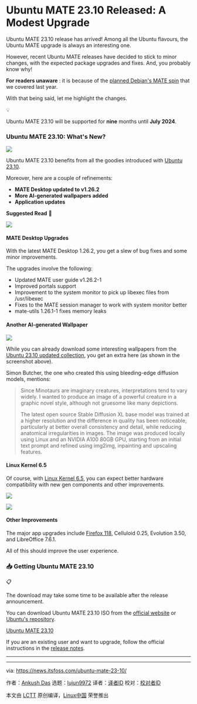 [#]: subject: "Ubuntu MATE 23.10 Released: A Modest Upgrade"
[#]: via: "https://news.itsfoss.com/ubuntu-mate-23-10/"
[#]: author: "Ankush Das https://news.itsfoss.com/author/ankush/"
[#]: collector: "lujun9972/lctt-scripts-1693450080"
[#]: translator: "geekpi"
[#]: reviewer: " "
[#]: publisher: " "
[#]: url: " "

Ubuntu MATE 23.10 Released: A Modest Upgrade
======
Ubuntu MATE 23.10 release has arrived!
Among all the Ubuntu flavours, the Ubuntu MATE upgrade is always an interesting one.

However, recent Ubuntu MATE releases have decided to stick to minor changes, with the expected package upgrades and fixes. And, you probably know why!

**For readers unaware** : it is because of the [planned Debian's MATE spin][1] that we covered last year.

With that being said, let me highlight the changes.

💡

Ubuntu MATE 23.10 will be supported for **nine** months until **July 2024**.

### Ubuntu MATE 23.10: What's New?

![][2]

Ubuntu MATE 23.10 benefits from all the goodies introduced with [Ubuntu 23.10][3].

Moreover, here are a couple of refinements:

  * **MATE Desktop updated to v1.26.2**
  * **More AI-generated wallpapers added**
  * **Application updates**



**Suggested Read** 📖

![][4]

#### MATE Desktop Upgrades

With the latest MATE Desktop 1.26.2, you get a slew of bug fixes and some minor improvements.

The upgrades involve the following:

  * Updated MATE user guide v1.26.2-1
  * Improved portals support
  * Improvement to the system monitor to pick up libexec files from /usr/libexec
  * Fixes to the MATE session manager to work with system monitor better
  * mate-utils 1.26.1-1 fixes memory leaks



#### Another AI-generated Wallpaper

![][5]

While you can already download some interesting wallpapers from the [Ubuntu 23.10 updated collection][6], you get an extra here (as shown in the screenshot above).

Simon Butcher, the one who created this using bleeding-edge diffusion models, mentions:

> Since Minotaurs are imaginary creatures, interpretations tend to vary widely. I wanted to produce an image of a powerful creature in a graphic novel style, although not gruesome like many depictions.
>
> The latest open source Stable Diffusion XL base model was trained at a higher resolution and the difference in quality has been noticeable, particularly at better overall consistency and detail, while reducing anatomical irregularities in images. The image was produced locally using Linux and an NVIDIA A100 80GB GPU, starting from an initial text prompt and refined using img2img, inpainting and upscaling features.

#### Linux Kernel 6.5

Of course, with [Linux Kernel 6.5][7], you can expect better hardware compatibility with new gen components and other improvements.

![][8]

![][4]

#### Other Improvements

The major app upgrades include [Firefox 118][9], Celluloid 0.25, Evolution 3.50, and LibreOffice 7.6.1.

All of this should improve the user experience.

### 📥 Getting Ubuntu MATE 23.10

📋

The download may take some time to be available after the release announcement.

You can download Ubuntu MATE 23.10 ISO from the [official website][10] or [Ubuntu's repository][11].

[Ubuntu MATE 23.10][12]

If you are an existing user and want to upgrade, follow the official instructions in the [release notes][13].

* * *

--------------------------------------------------------------------------------

via: https://news.itsfoss.com/ubuntu-mate-23-10/

作者：[Ankush Das][a]
选题：[lujun9972][b]
译者：[译者ID](https://github.com/译者ID)
校对：[校对者ID](https://github.com/校对者ID)

本文由 [LCTT](https://github.com/LCTT/TranslateProject) 原创编译，[Linux中国](https://linux.cn/) 荣誉推出

[a]: https://news.itsfoss.com/author/ankush/
[b]: https://github.com/lujun9972
[1]: https://news.itsfoss.com/ubuntu-mate-debian/
[2]: https://news.itsfoss.com/content/images/2023/10/ubuntu-mate-23-10.jpg
[3]: https://news.itsfoss.com/ubuntu-23-10/
[4]: https://news.itsfoss.com/content/images/size/w256h256/2022/08/android-chrome-192x192.png
[5]: https://news.itsfoss.com/content/images/2023/10/ubuntu-mate-23-10-new-wall.jpg
[6]: https://ubuntu.com/blog/into-the-labyrinth
[7]: https://news.itsfoss.com/linux-kernel-6-5-release/
[8]: https://news.itsfoss.com/content/images/2023/10/ubuntu-mate-23-10-neofetch.jpg
[9]: https://news.itsfoss.com/firefox-118-release/
[10]: https://ubuntu-mate.org/download/
[11]: https://cdimage.ubuntu.com/ubuntu-mate/releases/23.10/
[12]: https://cdimage.ubuntu.com/ubuntu-mate/releases/23.10/release/
[13]: https://ubuntu-mate.org/blog/ubuntu-mate-lunar-lobster-release-notes/
